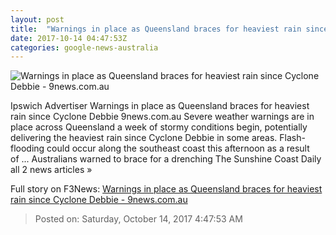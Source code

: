 ```yaml
---
layout: post
title:  "Warnings in place as Queensland braces for heaviest rain since Cyclone Debbie - 9news.com.au"
date: 2017-10-14 04:47:53Z
categories: google-news-australia
---
```


![Warnings in place as Queensland braces for heaviest rain since Cyclone Debbie - 9news.com.au](https://cf-images.ap-southeast-2.prod.boltdns.net/v1/static/664969388001/cb49f1a3-16f6-4cc9-89cb-d3f6b988d373/e4230032-6fe6-40c0-86cc-92b10956d893/640x360/match/image.jpg)

Ipswich Advertiser Warnings in place as Queensland braces for heaviest rain since Cyclone Debbie 9news.com.au Severe weather warnings are in place across Queensland a week of stormy conditions begin, potentially delivering the heaviest rain since Cyclone Debbie in some areas. Flash-flooding could occur along the southeast coast this afternoon as a result of ... Australians warned to brace for a drenching The Sunshine Coast Daily all 2 news articles »


Full story on F3News: [Warnings in place as Queensland braces for heaviest rain since Cyclone Debbie - 9news.com.au](http://www.f3nws.com/n/MXGQvE)

> Posted on: Saturday, October 14, 2017 4:47:53 AM
